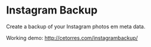 Instagram Backup
================

Create a backup of your Instagram photos em meta data.

Working demo: http://cetorres.com/instagrambackup/
